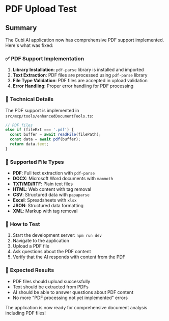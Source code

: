 # PDF Upload Test

## Summary

The Cubi AI application now has comprehensive PDF support implemented. Here's what was fixed:

### ✅ **PDF Support Implementation**

1. **Library Installation**: `pdf-parse` library is installed and imported
2. **Text Extraction**: PDF files are processed using `pdf-parse` library
3. **File Type Validation**: PDF files are accepted in upload validation
4. **Error Handling**: Proper error handling for PDF processing

### 🔧 **Technical Details**

The PDF support is implemented in `src/mcp/tools/enhancedDocumentTools.ts`:

```typescript
// PDF files
else if (fileExt === '.pdf') {
  const buffer = await readFile(filePath);
  const data = await pdf(buffer);
  return data.text;
}
```

### 📁 **Supported File Types**

- **PDF**: Full text extraction with `pdf-parse`
- **DOCX**: Microsoft Word documents with `mammoth`
- **TXT/MD/RTF**: Plain text files
- **HTML**: Web content with tag removal
- **CSV**: Structured data with `papaparse`
- **Excel**: Spreadsheets with `xlsx`
- **JSON**: Structured data formatting
- **XML**: Markup with tag removal

### 🚀 **How to Test**

1. Start the development server: `npm run dev`
2. Navigate to the application
3. Upload a PDF file
4. Ask questions about the PDF content
5. Verify that the AI responds with content from the PDF

### 🎯 **Expected Results**

- PDF files should upload successfully
- Text should be extracted from PDFs
- AI should be able to answer questions about PDF content
- No more "PDF processing not yet implemented" errors

The application is now ready for comprehensive document analysis including PDF files!
